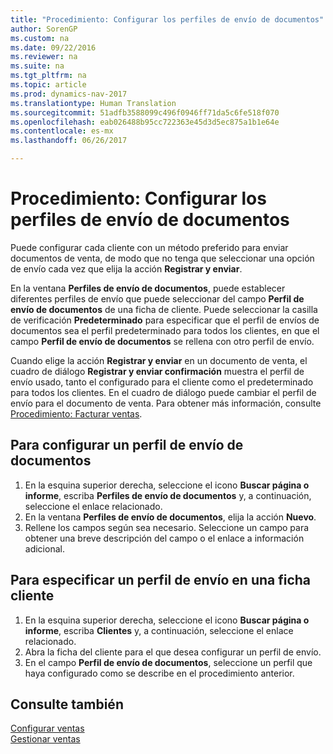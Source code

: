 ```yaml
---
title: "Procedimiento: Configurar los perfiles de envío de documentos"
author: SorenGP
ms.custom: na
ms.date: 09/22/2016
ms.reviewer: na
ms.suite: na
ms.tgt_pltfrm: na
ms.topic: article
ms.prod: dynamics-nav-2017
ms.translationtype: Human Translation
ms.sourcegitcommit: 51adfb3588099c496f0946ff71da5c6fe518f070
ms.openlocfilehash: eab026488b95cc722363e45d3d5ec875a1b1e64e
ms.contentlocale: es-mx
ms.lasthandoff: 06/26/2017

---
```


# <a name="how-to-set-up-document-sending-profiles"></a>Procedimiento: Configurar los perfiles de envío de documentos
Puede configurar cada cliente con un método preferido para enviar documentos de venta, de modo que no tenga que seleccionar una opción de envío cada vez que elija la acción **Registrar y enviar**.

En la ventana **Perfiles de envío de documentos**, puede establecer diferentes perfiles de envío que puede seleccionar del campo **Perfil de envío de documentos** de una ficha de cliente. Puede seleccionar la casilla de verificación **Predeterminado** para especificar que el perfil de envíos de documentos sea el perfil predeterminado para todos los clientes, en que el campo **Perfil de envío de documentos** se rellena con otro perfil de envío.

Cuando elige la acción **Registrar y enviar** en un documento de venta, el cuadro de diálogo **Registrar y enviar confirmación** muestra el perfil de envío usado, tanto el configurado para el cliente como el predeterminado para todos los clientes. En el cuadro de diálogo puede cambiar el perfil de envío para el documento de venta. Para obtener más información, consulte [Procedimiento: Facturar ventas](sales-how-invoice-sales.md).

## <a name="to-set-up-a-document-sending-profile"></a>Para configurar un perfil de envío de documentos
1. En la esquina superior derecha, seleccione el icono **Buscar página o informe**, escriba **Perfiles de envío de documentos** y, a continuación, seleccione el enlace relacionado.
2. En la ventana **Perfiles de envío de documentos**, elija la acción **Nuevo**.
3. Rellene los campos según sea necesario. Seleccione un campo para obtener una breve descripción del campo o el enlace a información adicional.

## <a name="to-specify-a-sending-profile-on-a-customer-card"></a>Para especificar un perfil de envío en una ficha cliente
1. En la esquina superior derecha, seleccione el icono **Buscar página o informe**, escriba **Clientes** y, a continuación, seleccione el enlace relacionado.
2. Abra la ficha del cliente para el que desea configurar un perfil de envío.
3. En el campo **Perfil de envío de documentos**, seleccione un perfil que haya configurado como se describe en el procedimiento anterior.

## <a name="see-also"></a>Consulte también  
[Configurar ventas](sales-setup-sales.md)  
[Gestionar ventas](sales-manage-sales.md)

